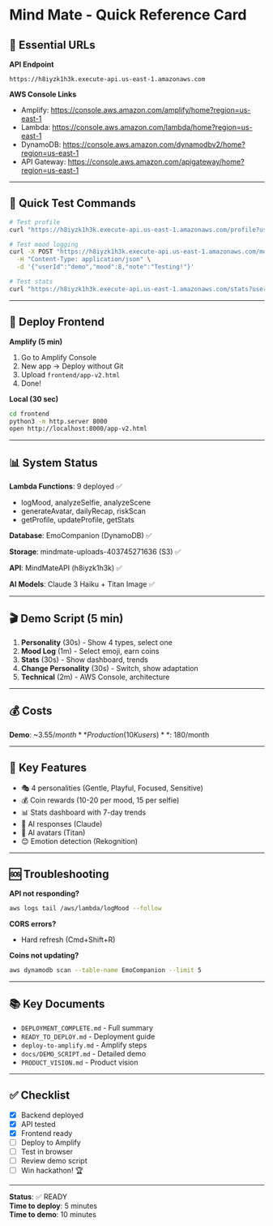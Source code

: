 # Mind Mate - Quick Reference Card

## 🔗 Essential URLs

**API Endpoint**
```
https://h8iyzk1h3k.execute-api.us-east-1.amazonaws.com
```

**AWS Console Links**
- Amplify: https://console.aws.amazon.com/amplify/home?region=us-east-1
- Lambda: https://console.aws.amazon.com/lambda/home?region=us-east-1
- DynamoDB: https://console.aws.amazon.com/dynamodbv2/home?region=us-east-1
- API Gateway: https://console.aws.amazon.com/apigateway/home?region=us-east-1

---

## 🧪 Quick Test Commands

```bash
# Test profile
curl "https://h8iyzk1h3k.execute-api.us-east-1.amazonaws.com/profile?userId=demo"

# Test mood logging
curl -X POST "https://h8iyzk1h3k.execute-api.us-east-1.amazonaws.com/mood" \
  -H "Content-Type: application/json" \
  -d '{"userId":"demo","mood":8,"note":"Testing!"}'

# Test stats
curl "https://h8iyzk1h3k.execute-api.us-east-1.amazonaws.com/stats?userId=demo"
```

---

## 🚀 Deploy Frontend

**Amplify (5 min)**
1. Go to Amplify Console
2. New app → Deploy without Git
3. Upload `frontend/app-v2.html`
4. Done!

**Local (30 sec)**
```bash
cd frontend
python3 -m http.server 8000
open http://localhost:8000/app-v2.html
```

---

## 📊 System Status

**Lambda Functions**: 9 deployed ✅
- logMood, analyzeSelfie, analyzeScene
- generateAvatar, dailyRecap, riskScan
- getProfile, updateProfile, getStats

**Database**: EmoCompanion (DynamoDB) ✅

**Storage**: mindmate-uploads-403745271636 (S3) ✅

**API**: MindMateAPI (h8iyzk1h3k) ✅

**AI Models**: Claude 3 Haiku + Titan Image ✅

---

## 🎬 Demo Script (5 min)

1. **Personality** (30s) - Show 4 types, select one
2. **Mood Log** (1m) - Select emoji, earn coins
3. **Stats** (30s) - Show dashboard, trends
4. **Change Personality** (30s) - Switch, show adaptation
5. **Technical** (2m) - AWS Console, architecture

---

## 💰 Costs

**Demo**: ~$3.55/month  
**Production (10K users)**: ~$180/month

---

## 🎯 Key Features

- 🎭 4 personalities (Gentle, Playful, Focused, Sensitive)
- 💰 Coin rewards (10-20 per mood, 15 per selfie)
- 📊 Stats dashboard with 7-day trends
- 🤖 AI responses (Claude)
- 🎨 AI avatars (Titan)
- 😊 Emotion detection (Rekognition)

---

## 🆘 Troubleshooting

**API not responding?**
```bash
aws logs tail /aws/lambda/logMood --follow
```

**CORS errors?**
- Hard refresh (Cmd+Shift+R)

**Coins not updating?**
```bash
aws dynamodb scan --table-name EmoCompanion --limit 5
```

---

## 📚 Key Documents

- `DEPLOYMENT_COMPLETE.md` - Full summary
- `READY_TO_DEPLOY.md` - Deployment guide
- `deploy-to-amplify.md` - Amplify steps
- `docs/DEMO_SCRIPT.md` - Detailed demo
- `PRODUCT_VISION.md` - Product vision

---

## ✅ Checklist

- [x] Backend deployed
- [x] API tested
- [x] Frontend ready
- [ ] Deploy to Amplify
- [ ] Test in browser
- [ ] Review demo script
- [ ] Win hackathon! 🏆

---

**Status**: ✅ READY  
**Time to deploy**: 5 minutes  
**Time to demo**: 10 minutes
